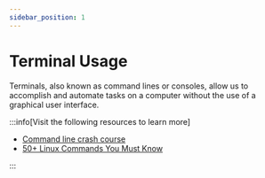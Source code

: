 ```yaml
---
sidebar_position: 1
---
```


# Terminal Usage

Terminals, also known as command lines or consoles, allow us to accomplish and automate tasks on a computer without the use of a graphical user interface.

:::info[Visit the following resources to learn more]

- [Command line crash course](https://developer.mozilla.org/en-US/docs/Learn/Tools_and_testing/Understanding_client-side_tools/Command_line)
- [50+ Linux Commands You Must Know](https://www.digitalocean.com/community/tutorials/linux-commands)

:::
